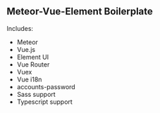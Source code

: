 ## Meteor-Vue-Element Boilerplate
Includes:
- Meteor
- Vue.js
- Element UI
- Vue Router
- Vuex
- Vue i18n
- accounts-password
- Sass support
- Typescript support
